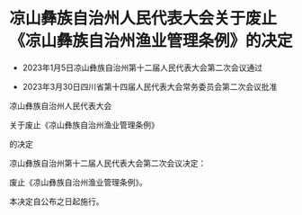 # 凉山彝族自治州人民代表大会关于废止《凉山彝族自治州渔业管理条例》的决定

- 2023年1月5日凉山彝族自治州第十二届人民代表大会第二次会议通过

- 2023年3月30日四川省第十四届人民代表大会常务委员会第二次会议批准

<!-- INFO END -->

凉山彝族自治州人民代表大会

关于废止《凉山彝族自治州渔业管理条例》

的决定

凉山彝族自治州第十二届人民代表大会第二次会议决定：

废止《凉山彝族自治州渔业管理条例》。

本决定自公布之日起施行。
